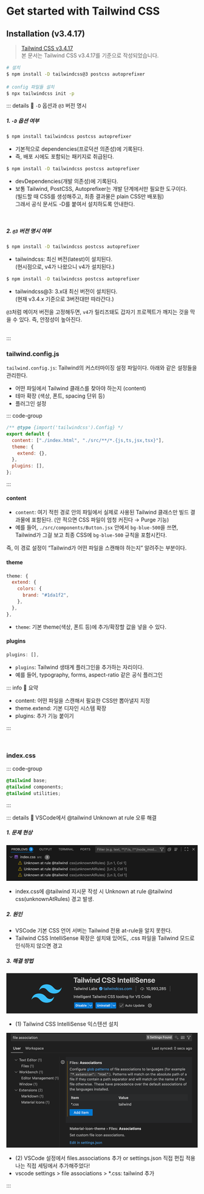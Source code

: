 # Get started with Tailwind CSS

## Installation (v3.4.17)

> [Tailwind CSS v3.4.17](https://v3.tailwindcss.com/docs/guides/vite)  
> 본 문서는 Tailwind CSS v3.4.17를 기준으로 작성되었습니다.

```bash
# 설치
$ npm install -D tailwindcss@3 postcss autoprefixer

# config 파일들 설치
$ npx tailwindcss init -p
```

::: details 🧩 `-D` 옵션과 `@3` 버전 명시
<br>

##### 1. `-D` 옵션 여부

```bash
$ npm install tailwindcss postcss autoprefixer
```

- 기본적으로 dependencies(프로덕션 의존성)에 기록된다.
- 즉, 배포 시에도 포함되는 패키지로 취급된다.

```bash
$ npm install -D tailwindcss postcss autoprefixer
```

- devDependencies(개발 의존성)에 기록된다.
- 보통 Tailwind, PostCSS, Autoprefixer는 개발 단계에서만 필요한 도구이다.  
  (빌드할 때 CSS를 생성해주고, 최종 결과물은 plain CSS만 배포됨)  
  그래서 공식 문서도 -D를 붙여서 설치하도록 안내한다.

<br>

##### 2. `@3` 버전 명시 여부

```bash
$ npm install -D tailwindcss postcss autoprefixer
```

- tailwindcss: 최신 버전(latest)이 설치된다.  
  (현시점으로, v4가 나왔으니 v4가 설치된다.)

```bash
$ npm install -D tailwindcss postcss autoprefixer
```

- tailwindcss@3: 3.x대 최신 버전이 설치된다.  
  (현재 v3.4.x 기준으로 3버전대만 따라간다.)

`@3`처럼 메이저 버전을 고정해두면, `v4`가 릴리즈돼도 갑자기 프로젝트가 깨지는 것을 막을 수 있다.
즉, 안정성이 높아진다.

<br>
:::

<br>

### tailwind.config.js

`tailwind.config.js`: Tailwind의 커스터마이징 설정 파일이다. 아래와 같은 설정들을 관리한다.

- 어떤 파일에서 Tailwind 클래스를 찾아야 하는지 (content)
- 테마 확장 (색상, 폰트, spacing 단위 등)
- 플러그인 설정

::: code-group

```js [tailwind.config.js]
/** @type {import('tailwindcss').Config} */
export default {
  content: ["./index.html", "./src/**/*.{js,ts,jsx,tsx}"],
  theme: {
    extend: {},
  },
  plugins: [],
};
```

:::

#### content

- `content`: 여기 적힌 경로 안의 파일에서 실제로 사용된 Tailwind 클래스만 빌드 결과물에 포함된다.
  (안 적으면 CSS 파일이 엄청 커진다 → Purge 기능)
- 예를 들어, `./src/components/Button.jsx` 안에서 `bg-blue-500`을 쓰면, Tailwind가 그걸 보고 최종 CSS에 `bg-blue-500` 규칙을 포함시킨다.

즉, 이 경로 설정이 “Tailwind가 어떤 파일을 스캔해야 하는지” 알려주는 부분이다.

#### theme

```js
theme: {
  extend: {
    colors: {
      brand: "#1da1f2",
    },
  },
},
```

- `theme`: 기본 theme(색상, 폰트 등)에 추가/확장할 값을 넣을 수 있다.

#### plugins

```js
plugins: [],
```

- `plugins`: Tailwind 생태계 플러그인을 추가하는 자리이다.
- 예를 들어, typography, forms, aspect-ratio 같은 공식 플러그인

::: info 🧩 요약

- content: 어떤 파일을 스캔해서 필요한 CSS만 뽑아낼지 지정
- theme.extend: 기본 디자인 시스템 확장
- plugins: 추가 기능 붙이기

:::

<br>

### index.css

::: code-group

```css [index.css]
@tailwind base;
@tailwind components;
@tailwind utilities;
```

:::

::: details 🚨 VSCode에서 @tailwind Unknown at rule 오류 해결
<br>

##### 1. 문제 현상

![tailwind unknown](./images/tc00.png)

- index.css에 @tailwind 지시문 작성 시 Unknown at rule @tailwind css(unknownAtRules) 경고 발생.

##### 2. 원인

- VSCode 기본 CSS 언어 서버는 Tailwind 전용 at-rule을 알지 못한다.
- Tailwind CSS IntelliSense 확장은 설치돼 있어도, .css 파일을 Tailwind 모드로 인식하지 않으면 경고

##### 3. 해결 방법

![Tailwind CSS IntelliSense](./images/tc01.png)

- (1) Tailwind CSS IntelliSense 익스텐션 설치

![files.associations](./images/tc02.png)

- (2) VSCode 설정에서 files.associations 추가 or settings.json 직접 편집 적용  
  나는 직접 세팅에서 추가해주었다!
- vscode settings > file associations > \*.css: tailwind 추가

:::

<br>

##

<br>
